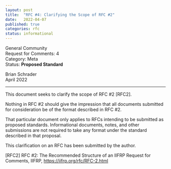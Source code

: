 ```yaml
---
layout: post
title:  "RFC #4: Clarifying the Scope of RFC #2"
date:   2022-04-07
published: true
categories: rfc
status: informational
---
```


General Community<br />
Request for Comments: 4<br />
Category: Meta<br />
Status: **Proposed Standard**<br />

Brian Schrader<br />
April 2022

<style>.docinfo { border-bottom: 4px solid var(--proposed-standard); }</style>

---

This document seeks to clarify the scope of RFC #2 [RFC2].

Nothing in RFC #2 should give the impression that all documents submitted for consideration be of the format described in RFC #2.

That particular document only applies to RFCs intending to be submitted as proposed standards. Informational documents, notes, and other submissions are not required to take any format under the standard described in that proposal.

This clarification on an RFC has been submitted by the author.

[RFC2] RFC #2: The Recommended Structure of an IIFRP Request for Comments, IIFRP, https://iifrp.org/rfc/RFC-2.html
